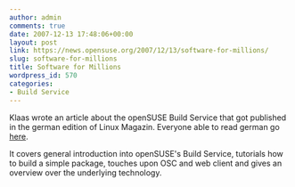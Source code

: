 ```yaml
---
author: admin
comments: true
date: 2007-12-13 17:48:06+00:00
layout: post
link: https://news.opensuse.org/2007/12/13/software-for-millions/
slug: software-for-millions
title: Software for Millions
wordpress_id: 570
categories:
- Build Service
---
```


Klaas wrote an article about the openSUSE Build Service that got published in the german edition of Linux Magazin. Everyone able to read german go [here](//www.linux-magazin.de/heft_abo/ausgaben/2008/01/software_fuer_millionen).



It covers general introduction into openSUSE's Build Service, tutorials how to build a simple package, touches upon OSC and web client and gives an overview over the underlying technology.
